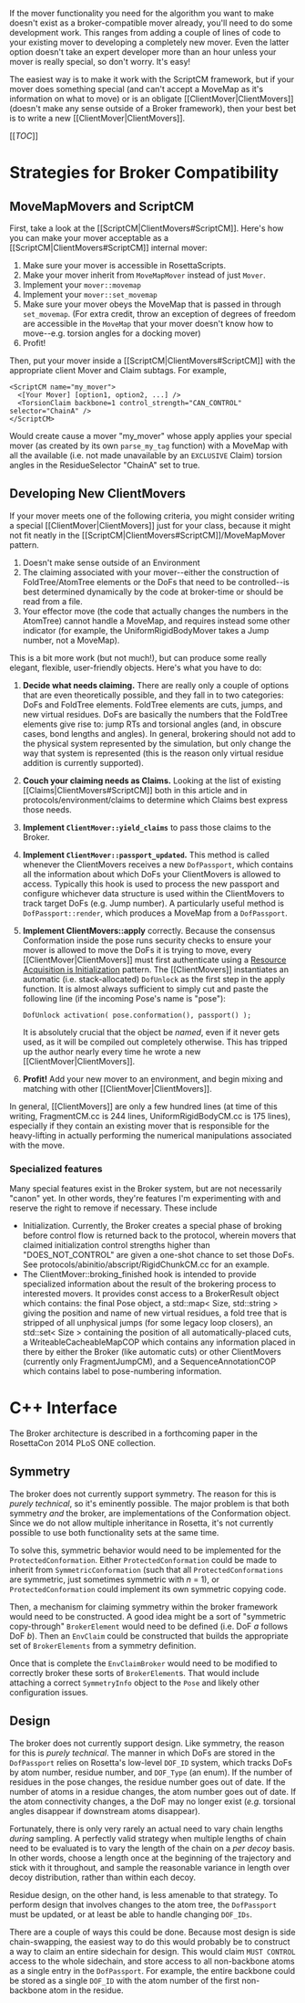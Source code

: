 If the mover functionality you need for the algorithm you want to make doesn't exist as a broker-compatible mover already, you'll need to do some development work. This ranges from adding a couple of lines of code to your existing mover to developing a completely new mover. Even the latter option doesn't take an expert developer more than an hour unless your mover is really special, so don't worry. It's easy!

The easiest way is to make it work with the ScriptCM framework, but if your mover does something special (and can't accept a MoveMap as it's information on what to move) or is an obligate [[ClientMover|ClientMovers]] (doesn't make any sense outside of a Broker framework), then your best bet is to write a new [[ClientMover|ClientMovers]].

[[_TOC_]]

# Strategies for Broker Compatibility

## MoveMapMovers and ScriptCM

First, take a look at the [[ScriptCM|ClientMovers#ScriptCM]]. Here's how you can make your mover acceptable as a [[ScriptCM|ClientMovers#ScriptCM]] internal mover:

1. Make sure your mover is accessible in RosettaScripts.
2. Make your mover inherit from `MoveMapMover` instead of just `Mover`.
3. Implement your `mover::movemap`
4. Implement your `mover::set_movemap`
5. Make sure your mover obeys the MoveMap that is passed in through `set_movemap`. (For extra credit, throw an exception of degrees of freedom are accessible in the `MoveMap` that your mover doesn't know how to move--e.g. torsion angles for a docking mover)
6. Profit!

Then, put your mover inside a [[ScriptCM|ClientMovers#ScriptCM]] with the appropriate client Mover and Claim subtags. For example,

```
<ScriptCM name="my_mover">
  <[Your Mover] [option1, option2, ...] />
  <TorsionClaim backbone=1 control_strength="CAN_CONTROL" selector="ChainA" />
</ScriptCM>
```

Would create cause a mover "my_mover" whose apply applies your special mover (as created by its own `parse_my_tag` function) with a MoveMap with all the available (i.e. not made unavailable by an `EXCLUSIVE` Claim) torsion angles in the ResidueSelector "ChainA" set to true.

## Developing New ClientMovers

If your mover meets one of the following criteria, you might consider writing a special [[ClientMover|ClientMovers]] just for your class, because it might not fit neatly in the [[ScriptCM|ClientMovers#ScriptCM]]/MoveMapMover pattern.

1. Doesn't make sense outside of an Environment
2. The claiming associated with your mover--either the construction of FoldTree/AtomTree elements or the DoFs that need to be controlled--is best determined dynamically by the code at broker-time or should be read from a file.
3. Your effector move (the code that actually changes the numbers in the AtomTree) cannot handle a MoveMap, and requires instead some other indicator (for example, the UniformRigidBodyMover takes a Jump number, not a MoveMap).

This is a bit more work (but not much!), but can produce some really elegant, flexible, user-friendly objects. Here's what you have to do:

1. **Decide what needs claiming.** There are really only a couple of options that are even theoretically possible, and they fall in to two categories: DoFs and FoldTree elements. FoldTree elements are cuts, jumps, and new virtual residues. DoFs are basically the numbers that the FoldTree elements give rise to: jump RTs and torsional angles (and, in obscure cases, bond lengths and angles). In general, brokering should not add to the physical system represented by the simulation, but only change the way that system is represented (this is the reason only virtual residue addition is currently supported).
2. **Couch your claiming needs as Claims.** Looking at the list of existing [[Claims|ClientMovers#ScriptCM]] both in this article and in protocols/environment/claims to determine which Claims best express those needs.
3. **Implement `ClientMover::yield_claims`** to pass those claims to the Broker.
4. **Implement `ClientMover::passport_updated`.** This method is called whenever the ClientMovers receives a new `DofPassport`, which contains all the information about which DoFs your ClientMovers is allowed to access. Typically this hook is used to process the new passport and configure whichever data structure is used within the ClientMovers to track target DoFs (e.g. Jump number). A particularly useful method is `DofPassport::render`, which produces a MoveMap from a `DofPassport`.
4. **Implement ClientMovers::apply** correctly. Because the consensus Conformation inside the pose runs security checks to ensure your mover is allowed to move the DoFs it is trying to move, every [[ClientMover|ClientMovers]] must first authenticate using a [Resource Acquisition is Initialization](http://en.wikipedia.org/wiki/Resource_Acquisition_Is_Initialization) pattern. The [[ClientMovers]] instantiates an automatic (i.e. stack-allocated) `DofUnlock` as the first step in the apply function. It is almost always sufficient to simply cut and paste the following line (if the incoming Pose's name is "pose"):

    ```
    DofUnlock activation( pose.conformation(), passport() );
    ```

    It is absolutely crucial that the object be _named_, even if it never gets used, as it will be compiled out completely otherwise. This has tripped up the author nearly every time he wrote a new [[ClientMover|ClientMovers]].

5. **Profit!** Add your new mover to an environment, and begin mixing and matching with other [[ClientMover|ClientMovers]].

In general, [[ClientMovers]] are only a few hundred lines (at time of this writing, FragmentCM.cc is 244 lines, UniformRigidBodyCM.cc is 175 lines), especially if they contain an existing mover that is responsible for the heavy-lifting in actually performing the numerical manipulations associated with the move.

### Specialized features

Many special features exist in the Broker system, but are not necessarily "canon" yet. In other words, they're features I'm experimenting with and reserve the right to remove if necessary. These include

- Initialization. Currently, the Broker creates a special phase of broking before control flow is returned back to the protocol, wherein movers that claimed initialization control strengths higher than "DOES_NOT_CONTROL" are given a one-shot chance to set those DoFs. See protocols/abinitio/abscript/RigidChunkCM.cc for an example.
- The ClientMover::broking_finished hook is intended to provide specialized information about the result of the brokering process to interested movers. It provides const access to a BrokerResult object which contains: the final Pose object, a std::map< Size, std::string > giving the position and name of new virtual residues, a fold tree that is stripped of all unphysical jumps (for some legacy loop closers), an std::set< Size > containing the position of all automatically-placed cuts, a WriteableCacheableMapCOP which contains any information placed in there by either the Broker (like automatic cuts) or other ClientMovers (currently only FragmentJumpCM), and a SequenceAnnotationCOP which contains label to pose-numbering information.

# C++ Interface

The Broker architecture is described in a forthcoming paper in the RosettaCon 2014 PLoS ONE collection.

## Symmetry

The broker does not currently support symmetry. The reason for this is *purely technical*, so it's eminently possible. The major problem is that both symmetry *and* the broker, are implementations of the Conformation object. Since we do not allow multiple inheritance in Rosetta, it's not currently possible to use both functionality sets at the same time.

To solve this, symmetric behavior would need to be implemented for the `ProtectedConformation`. Either `ProtectedConformation` could be made to inherit from `SymmetricConformation` (such that all `ProtectedConformations` are symmetric, just sometimes symmetric with _n_ = 1), or `ProtectedConformation` could implement its own symmetric copying code.

Then, a mechanism for claiming symmetry within the broker framework would need to be constructed. A good idea might be a sort of "symmetric copy-through" `BrokerElement` would need to be defined (i.e. DoF *a* follows DoF *b*). Then an `EnvClaim` could be constructed that builds the appropriate set of `BrokerElements` from a symmetry definition.

Once that is complete the `EnvClaimBroker` would need to be modified to correctly broker these sorts of `BrokerElement`s. That would include attaching a correct `SymmetryInfo` object to the `Pose` and likely other configuration issues.

## Design

The broker does not currently support design. Like symmetry, the reason for this is *purely technical*. The manner in which DoFs are stored in the `DofPassport` relies on Rosetta's low-level `DOF_ID` system, which tracks DoFs by atom number, residue number, and `DOF_Type` (an enum). If the number of residues in the pose changes, the residue number goes out of date. If the number of atoms in a residue changes, the atom number goes out of date. If the atom connectivity changes, a the DoF may no longer exist (*e.g.* torsional angles disappear if downstream atoms disappear).

Fortunately, there is only very rarely an actual need to vary chain lengths *during* sampling. A perfectly valid strategy when multiple lengths of chain need to be evaluated is to vary the length of the chain on a *per decoy* basis. In other words, choose a length once at the beginning of the trajectory and stick with it throughout, and sample the reasonable variance in length over decoy distribution, rather than within each decoy.

Residue design, on the other hand, is less amenable to that strategy. To perform design that involves changes to the atom tree, the `DofPassport` must be updated, or at least be able to handle changing `DOF_IDs`.

There are a couple of ways this could be done. Because most design is side chain-swapping, the easiest way to do this would probably be to construct a way to claim an entire sidechain for design. This would claim `MUST CONTROL` access to the whole sidechain, and store access to all non-backbone atoms as a single entry in the `DofPassport`. For example, the entire backbone could be stored as a single `DOF_ID` with the atom number of the first non-backbone atom in the residue.